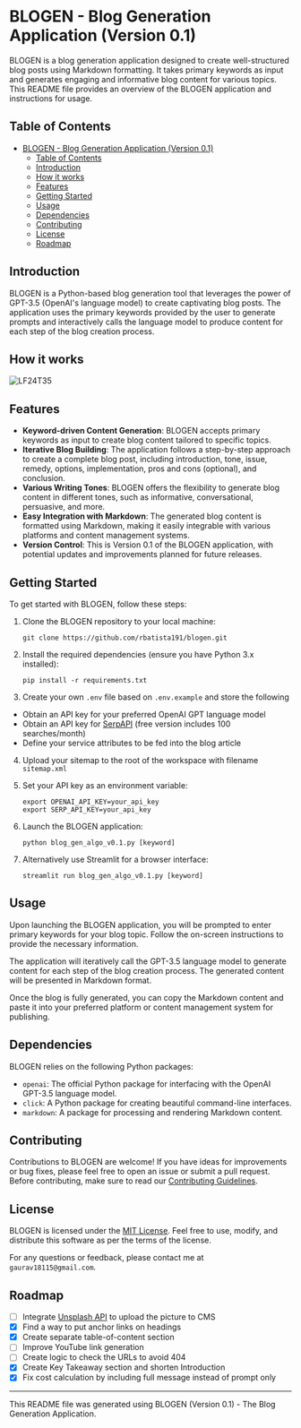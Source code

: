 # BLOGEN - Blog Generation Application (Version 0.1)

BLOGEN is a blog generation application designed to create well-structured blog posts using Markdown formatting. It takes primary keywords as input and generates engaging and informative blog content for various topics. This README file provides an overview of the BLOGEN application and instructions for usage.

## Table of Contents
- [BLOGEN - Blog Generation Application (Version 0.1)](#blogen---blog-generation-application-version-01)
  - [Table of Contents](#table-of-contents)
  - [Introduction](#introduction)
  - [How it works](#how-it-works)
  - [Features](#features)
  - [Getting Started](#getting-started)
  - [Usage](#usage)
  - [Dependencies](#dependencies)
  - [Contributing](#contributing)
  - [License](#license)
  - [Roadmap](#roadmap)

## Introduction
BLOGEN is a Python-based blog generation tool that leverages the power of GPT-3.5 (OpenAI's language model) to create captivating blog posts. The application uses the primary keywords provided by the user to generate prompts and interactively calls the language model to produce content for each step of the blog creation process.

## How it works
![LF24T35](https://github.com/rbatista191/blogen/assets/138892976/421f58a7-3291-4a92-886f-99e287f905ba)

## Features
- **Keyword-driven Content Generation**: BLOGEN accepts primary keywords as input to create blog content tailored to specific topics.
- **Iterative Blog Building**: The application follows a step-by-step approach to create a complete blog post, including introduction, tone, issue, remedy, options, implementation, pros and cons (optional), and conclusion.
- **Various Writing Tones**: BLOGEN offers the flexibility to generate blog content in different tones, such as informative, conversational, persuasive, and more.
- **Easy Integration with Markdown**: The generated blog content is formatted using Markdown, making it easily integrable with various platforms and content management systems.
- **Version Control**: This is Version 0.1 of the BLOGEN application, with potential updates and improvements planned for future releases.

## Getting Started
To get started with BLOGEN, follow these steps:

1. Clone the BLOGEN repository to your local machine:
   ```
   git clone https://github.com/rbatista191/blogen.git
   ```

2. Install the required dependencies (ensure you have Python 3.x installed):
   ```
   pip install -r requirements.txt
   ```

3. Create your own `.env` file based on `.env.example` and store the following
- Obtain an API key for your preferred OpenAI GPT language model
- Obtain an API key for [SerpAPI](https://serpapi.com/) (free version includes 100 searches/month)
- Define your service attributes to be fed into the blog article 

4. Upload your sitemap to the root of the workspace with filename `sitemap.xml`

5. Set your API key as an environment variable:
   ```
   export OPENAI_API_KEY=your_api_key
   export SERP_API_KEY=your_api_key
   ```
   
6. Launch the BLOGEN application:
   ```
   python blog_gen_algo_v0.1.py [keyword]
   ```
7. Alternatively use Streamlit for a browser interface:
   ```
   streamlit run blog_gen_algo_v0.1.py [keyword]
   ```

## Usage
Upon launching the BLOGEN application, you will be prompted to enter primary keywords for your blog topic. Follow the on-screen instructions to provide the necessary information.

The application will iteratively call the GPT-3.5 language model to generate content for each step of the blog creation process. The generated content will be presented in Markdown format.

Once the blog is fully generated, you can copy the Markdown content and paste it into your preferred platform or content management system for publishing.

## Dependencies
BLOGEN relies on the following Python packages:

- `openai`: The official Python package for interfacing with the OpenAI GPT-3.5 language model.
- `click`: A Python package for creating beautiful command-line interfaces.
- `markdown`: A package for processing and rendering Markdown content.

## Contributing
Contributions to BLOGEN are welcome! If you have ideas for improvements or bug fixes, please feel free to open an issue or submit a pull request. Before contributing, make sure to read our [Contributing Guidelines](CONTRIBUTING.md).

## License
BLOGEN is licensed under the [MIT License](LICENSE). Feel free to use, modify, and distribute this software as per the terms of the license.

For any questions or feedback, please contact me at `gaurav18115@gmail.com`.

## Roadmap
- [ ] Integrate [Unsplash API](https://unsplash.com/developers) to upload the picture to CMS
- [x] Find a way to put anchor links on headings
- [x] Create separate table-of-content section
- [ ] Improve YouTube link generation
- [ ] Create logic to check the URLs to avoid 404
- [x] Create Key Takeaway section and shorten Introduction
- [x] Fix cost calculation by including full message instead of prompt only

---
This README file was generated using BLOGEN (Version 0.1) - The Blog Generation Application.
